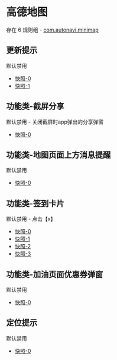 # 高德地图

存在 6 规则组 - [com.autonavi.minimap](/src/apps/com.autonavi.minimap.ts)

## 更新提示

默认禁用

- [快照-0](https://i.gkd.li/import/13379094)
- [快照-1](https://i.gkd.li/import/13379426)

## 功能类-截屏分享

默认禁用 - 关闭截屏时app弹出的分享弹窗

- [快照-0](https://i.gkd.li/import/13473388)

## 功能类-地图页面上方消息提醒

默认禁用

- [快照-0](https://i.gkd.li/import/12642830)

## 功能类-签到卡片

默认禁用 - 点击【x】

- [快照-0](https://i.gkd.li/import/12642842)
- [快照-1](https://i.gkd.li/import/12642845)
- [快照-2](https://i.gkd.li/import/12818770)
- [快照-3](https://i.gkd.li/import/13764540)

## 功能类-加油页面优惠券弹窗

默认禁用

- [快照-0](https://i.gkd.li/import/12642857)

## 定位提示

默认禁用

- [快照-0](https://i.gkd.li/import/13779722)
